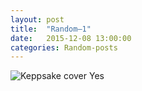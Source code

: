 ```yaml
---
layout: post
title:  "Random—1"
date:   2015-12-08 13:00:00
categories: Random-posts
---
```

<img src="http://payload131.cargocollective.com/1/10/325579/4935299/ks1.jpg" alt="Keppsake cover">
Yes
